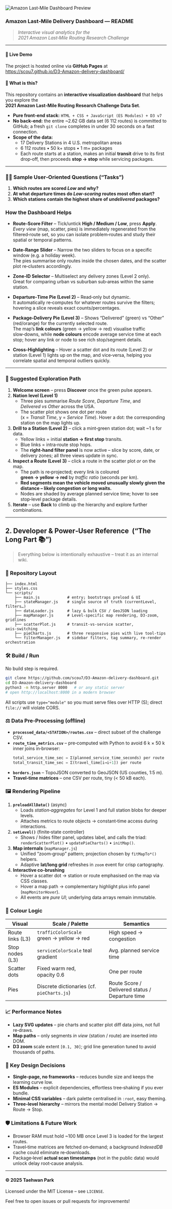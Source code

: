 ![Amazon Last‑Mile Dashboard Preview](figure1.png)

### Amazon Last‑Mile Delivery Dashboard ― README
> *Interactive visual analytics for the 2021 Amazon Last‑Mile Routing Research Challenge*  

---

#### 📍 Live Demo  
The project is hosted online via **GitHub Pages** at  
<https://scou7.github.io/D3-Amazon-delivery-dashboard/>

#### 🎯 What is this?  
This repository contains an **interactive visualization dashboard** that helps you explore the **2021 Amazon Last‑Mile Routing Research Challenge Data Set**.

* **Pure front‑end stack:** `HTML + CSS + JavaScript (ES Modules) + D3 v7`  
* **No back‑end:** the entire ~2.62 GB data set (6 112 routes) is committed to GitHub; a fresh `git clone` completes in under 30 seconds on a fast connection.  
* **Scope of the data:**  
  * 17 Delivery Stations in 4 U.S. metropolitan areas  
  * 6 112 routes • 50 k+ stops • 1 m+ packages  
  * Each route starts at a station, makes an initial **transit** drive to its first drop‑off, then proceeds **stop → stop** while servicing packages.

---

### 🏃‍♀️ Sample User‑Oriented Questions (“Tasks”)
1. **Which routes are scored *Low* and why?**  
2. **At what departure times do *Low‑scoring* routes most often start?**  
3. **Which stations contain the highest share of *undelivered* packages?**

### How the Dashboard Helps   <!-- (revised) -->

* **Route‑Score Filter** – Tick/untick **High / Medium / Low**, press **Apply**.  
  *Every view* (map, scatter, pies) is immediately regenerated from the filtered‐route set, so you can isolate problem‑routes and study their spatial or temporal patterns.

* **Date‑Range Slider** – Narrow the two sliders to focus on a specific window (e.g. a holiday week).  
  The pies summarise only routes inside the chosen dates, and the scatter plot re‑clusters accordingly.

* **Zone‑ID Selector** – Multiselect any delivery zones (Level 2 only).  
  Great for comparing urban vs suburban sub‑areas within the same station.

* **Departure‑Time Pie (Level 2)** – Read‑only but dynamic.  
  It automatically re‑computes for whatever routes survive the filters; hovering a slice reveals exact counts/percentages.

* **Package‑Delivery Pie (Level 3)** – Shows “Delivered” (green) vs “Other” (red/orange) for the currently selected route.  
  The map’s **link colours** (green → yellow → red) visualise traffic slow‑downs, while **node colours** encode average service time at each stop; hover any link or node to see rich stop/segment details.

* **Cross‑Highlighting** – Hover a scatter dot and its route (Level 2) or station (Level 1) lights up on the map, and vice‑versa, helping you correlate spatial and temporal outliers quickly.

---

### 🚀 Suggested Exploration Path
1. **Welcome screen** – press **Discover** once the green pulse appears.  
2. **Nation level (Level 1)**  
   * Three pies summarise *Route Score*, *Departure Time*, and *Delivered vs Other* across the USA.  
   * The scatter plot shows one dot per route (x = *Transit Time*, y = *Service Time*). Hover a dot: the corresponding station on the map lights up.  
3. **Drill to a Station (Level 2)** – click a mint‑green station dot; wait ~1 s for data.  
   * Yellow links = initial **station → first stop** transits.  
   * Blue links = intra‑route stop hops.  
   * The **right‑hand filter panel** is now active – slice by score, date, or delivery zones; all three views update in sync.  
4. **Inspect a Route (Level 3)** – click a route in the scatter plot *or* on the map.  
   * The path is re‑projected; every link is coloured **green → yellow → red** by *traffic ratio* (seconds per km).  
   * **Red segments mean the vehicle moved unusually slowly given the distance – likely congestion or long waits.**  
   * Nodes are shaded by average planned service time; hover to see stop‑level package details.  
5. **Iterate** – use **Back** to climb up the hierarchy and explore further combinations.

---

## 2. Developer & Power‑User Reference  (“The Long Part 📚”)

> Everything below is intentionally exhaustive – treat it as an internal wiki.

### 📂 Repository Layout
```
├── index.html
├── styles.css
└── scripts/
    ├── main.js            # entry; bootstraps preload & UI
    ├── stateManager.js    # single source of truth (currentLevel, filters…)
    ├── dataLoader.js      # lazy & bulk CSV / GeoJSON loading
    ├── mapManager.js      # Level‑specific map rendering, D3‑zoom, gridlines
    ├── scatterPlot.js     # transit‑vs‑service scatter, axis‑switching
    ├── pieCharts.js       # three responsive pies with live tool‑tips
    └── filterManager.js   # sidebar filters, tag summary, re‑render orchestration
```

### 🛠️ Build / Run
No build step is required.  
```bash
git clone https://github.com/scou7/D3-Amazon-delivery-dashboard.git
cd D3-Amazon-delivery-dashboard
python3 -m http.server 8000   # or any static server
# open http://localhost:8000 in a modern browser
```
All scripts use `type="module"` so you must serve files over HTTP (S); direct `file://` will violate CORS.

### ⚖️ Data Pre‑Processing (offline)
* **`processed_data/<STATION>/routes.csv`** – direct subset of the challenge CSV.  
* **`route_time_metrics.csv`** – pre‑computed with Python to avoid 6 k × 50 k inner joins in‑browser:  
  ```sql
  total_service_time_sec = Σ(planned_service_time_seconds) per route
  total_transit_time_sec = Σ(travel_time[i→i+1]) per route
  ```
* **`borders.json`** – TopoJSON converted to GeoJSON (US counties, 1:5 m).  
* **Travel‑time matrices** – one CSV per route, tiny (< 50 kB each).

### 🖼️ Rendering Pipeline
1. **`preloadAllData()`** (async)  
   * Loads *station‑aggregates* for Level 1 and full station blobs for deeper levels.  
   * Attaches metrics to route objects → constant‑time access during interactions.  
2. **`setLevel()`** (finite‑state controller)  
   * Shows / hides filter panel, updates label, and calls the triad:  
     `renderScatterPlot()` • `updatePieCharts()` • `initMap()`.  
3. **Map internals** (`mapManager.js`)  
   * Unified “zoom‑group” pattern; projection chosen by `fitMapTo*()` helpers.  
   * Adaptive **lat/long grid** refreshes in `zoom` event for crisp cartography.  
4. **Interactive co‑brushing**  
   * Hover a scatter dot → station or route emphasised on the map via CSS classes.  
   * Hover a map path → complementary highlight plus info panel (`mapMonitorHover`).  
   * All events are *pure UI*; underlying data arrays remain immutable.

### 🧮 Colour Logic
| Visual            | Scale / Palette | Semantics                                  |
|-------------------|-----------------|--------------------------------------------|
| Route links (L3)  | `trafficColorScale` green → yellow → red | High speed → congestion |
| Stop nodes (L3)   | `serviceColorScale` teal gradient       | Avg. planned service time |
| Scatter dots      | Fixed warm red, opacity 0.6             | One per route             |
| Pies              | Discrete dictionaries (cf. `pieCharts.js`) | Route Score / Delivered status / Departure time |

### 📈 Performance Notes
* **Lazy SVG updates** – pie charts and scatter plot diff data joins, not full re‑draws.  
* **Map paths** – only segments *in view* (station / route) are inserted into DOM.  
* **D3 zoom** scale extent `[0.1, 30]`; grid line generation tuned to avoid thousands of paths.

### 🔑 Key Design Decisions
* **Single‑page, no frameworks** – reduces bundle size and keeps the learning curve low.  
* **ES Modules** – explicit dependencies, effortless tree‑shaking if you ever bundle.  
* **Minimal CSS variables** – dark palette centralised in `:root`, easy theming.  
* **Three‑level hierarchy** – mirrors the mental model Delivery Station → Route → Stop.

### 🛡️ Limitations & Future Work
* Browser RAM must hold ~100 MB once Level 3 is loaded for the largest routes.  
* Travel‑time matrices are fetched on‑demand; a background *IndexedDB* cache could eliminate re‑downloads.  
* Package‑level **actual scan timestamps** (not in the public data) would unlock delay root‑cause analysis.

---

#### © 2025 Taehwan Park  
Licensed under the MIT License – see `LICENSE`.  

Feel free to open issues or pull requests for improvements!
